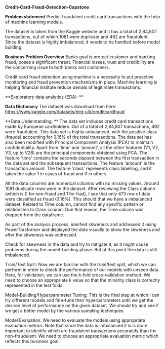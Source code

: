 **Credit-Card-Fraud-Detection-Capstone**

**Problem statement**
Predict fraudulent credit card transactions with the help of machine learning models.

The dataset is taken from the Kaggle website and it has a total of 2,84,807 transactions, out of which 1081 were duplicate and 492 are fraudulent. Since the dataset is highly imbalanced, it needs to be handled before model building.

**Business Problem Overview**
Banks goal is protect customer and banking fraud, poses a significant threat. Financial losses, trust and credibility are the concerning issue to both banks and customers.

Credit card fraud detection using machine is a necessity to put proactive monitoring and fraud prevention mechanisms in place. Machine learning is helping financial institute reduce denials of legitimate transactions.

**Exploratory data analytics (EDA): **

**Data Dictionary**
The dataset was download from here: https://www.kaggle.com/datasets/mlg-ulb/creditcardfraud

**Data Understanding: **
The data set includes credit card transactions made by European cardholders. Out of a total of 2,84,807 transactions, 492 were fraudulent. This data set is highly unbalanced, with the positive class (frauds) accounting for 0.16% of the total transactions. The data set has also been modified with Principal Component Analysis (PCA) to maintain confidentiality. Apart from ‘time’ and ‘amount’, all the other features (V1, V2, V3, up to V28) are the principal components obtained using PCA. The feature 'time' contains the seconds elapsed between the first transaction in the data set and the subsequent transactions. The feature 'amount' is the transaction amount. The feature 'class' represents class labelling, and it takes the value 1 in cases of fraud and 0 in others.

All the data columns are numerical columns with no missing values. Around 1081 duplicate rows were in the dataset. After reviewing the Class column (which is 0 for non-fraud and 1 for frad), I see that only 473 row of data were classified as fraud (0.16%). This should that we have a imbalanced dataset. Related to Time column, cannot find any specific pattern or relationshio to Class column. Due that reason, the Time column was dropped from the dataframe.

As part of the analysis process, idenfied skweness and addressed it using PowerTrasformer and displayed the data visually to show the skweness and after the skweness was addressed. 

Check for skewness in the data and try to mitigate it, as it might cause problems during the model-building phase. But at this point the data is still imbalanced.

Train/Test Split: 
Now we are familiar with the train/test split, which we can perform in order to check the performance of our models with unseen data. Here, for validation, we can use the k-fold cross-validation method. We need to choose an appropriate k value so that the minority class is correctly represented in the test folds.

Model-Building/Hyperparameter Tuning: 
This is the final step at which I can try different models and fine-tune their hyperparameters until we get the desired level of performance on the given dataset. We should try and see if we get a better model by the various sampling techniques.

Model Evaluation: 
We need to evaluate the models using appropriate evaluation metrics. Note that since the data is imbalanced it is is more important to identify which are fraudulent transactions accurately than the non-fraudulent. We need to choose an appropriate evaluation metric which reflects this business goal.
